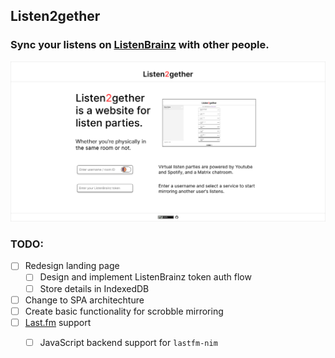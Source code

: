 ## Listen2gether
### Sync your listens on [ListenBrainz](https://listenbrainz.org) with other people.

![Current state of the Figma UI](docs/ui.png)

### TODO:
- [ ] Redesign landing page
  - [ ] Design and implement ListenBrainz token auth flow
  - [ ] Store details in IndexedDB
- [ ] Change to SPA architechture
- [ ] Create basic functionality for scrobble mirroring
- [ ] [Last.fm](https://last.fm) support
  - [ ] JavaScript backend support for `lastfm-nim`

